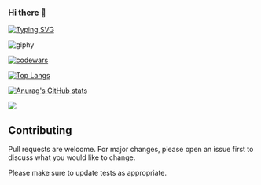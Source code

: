 ### Hi there 👋


[![Typing SVG](https://readme-typing-svg.herokuapp.com?color=%2336BCF7&lines=Computer+science+student)](https://git.io/typing-svg)

![giphy](https://user-images.githubusercontent.com/124146015/223101813-b7583a7c-384e-4f80-a4b8-526f68a9c4b7.gif)

[![codewars](https://www.codewars.com/users/ArturGalstyan96/badges/large)](https://www.codewars.com/users/username)   

[![Top Langs](https://github-readme-stats.vercel.app/api/top-langs/?username=ArturGalstyan96)](https://github.com/anuraghazra/github-readme-stats)

[![Anurag's GitHub stats](https://github-readme-stats.vercel.app/api?username=ArturGalstyan96)](https://github.com/anuraghazra/github-readme-stats)

![](https://komarev.com/ghpvc/?username=your-github-ArturGalstyan96)



## Contributing
Pull requests are welcome. For major changes, please open an issue first
to discuss what you would like to change.

Please make sure to update tests as appropriate.

<!--
**ArturGalstyan96/ArturGalstyan96** is a ✨ _special_ ✨ repository because its `README.md` (this file) appears on your GitHub profile.

Here are some ideas to get you started:

- 🔭 I’m currently working on ...
- 🌱 I’m currently learning ...
- 👯 I’m looking to collaborate on ...
- 🤔 I’m looking for help with ...
- 💬 Ask me about ...
- 📫 How to reach me: ...
- 😄 Pronouns: ...
- ⚡ Fun fact: ...
-->
